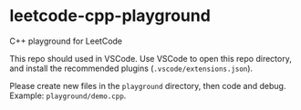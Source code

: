 # leetcode-cpp-playground

C++ playground for LeetCode

This repo should used in VSCode. Use VSCode to open this repo directory, and install the recommended plugins (`.vscode/extensions.json`).

Please create new files in the `playground` directory, then code and debug. Example: `playground/demo.cpp`.